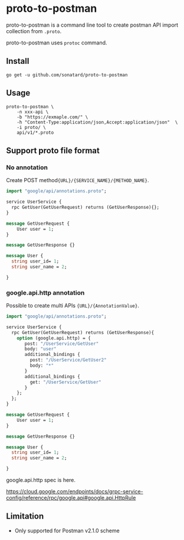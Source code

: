 # proto-to-postman

proto-to-postman is a command line tool to create postman API import collection from `.proto`.

proto-to-postman uses `protoc` command.

## Install

```console
go get -u github.com/sonatard/proto-to-postman
```

## Usage

```console
proto-to-postman \
    -n xxx-api \
    -b "https://exmaple.com/" \
    -h "Content-Type:application/json,Accept:application/json"  \
    -i proto/ \
    api/v1/*.proto
```


## Support proto file format

### No annotation

Create POST method`{URL}/{SERVICE_NAME}/{METHOD_NAME}`.

```proto
import "google/api/annotations.proto";

service UserService {
  rpc GetUser(GetUserRequest) returns (GetUserResponse){};
}

message GetUserRequest {
    User user = 1;
}

message GetUserResponse {}

message User {
  string user_id= 1;
  string user_name = 2;

}
```

### google.api.http annotation

Possible to create multi APIs `{URL}/{AnnotationValue}`.

```proto
import "google/api/annotations.proto";

service UserService {
  rpc GetUser(GetUserRequest) returns (GetUserResponse){
    option (google.api.http) = {
       post: "/UserService/GetUser"
       body: "user"
       additional_bindings {
         post: "/UserService/GetUser2"
         body: "*"
       }
       additional_bindings {
         get: "/UserService/GetUser"
       }
    };
  };
}

message GetUserRequest {
    User user = 1;
}

message GetUserResponse {}

message User {
  string user_id= 1;
  string user_name = 2;

}
```

google.api.http spec is here.

https://cloud.google.com/endpoints/docs/grpc-service-config/reference/rpc/google.api#google.api.HttpRule

## Limitation

- Only supported for Postman v2.1.0 scheme

